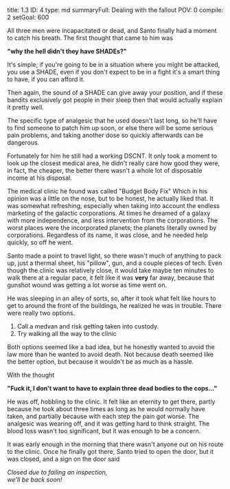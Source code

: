 title:          1.3
ID:             4
type:           md
summaryFull:    Dealing with the fallout
POV:            0
compile:        2
setGoal:        600


All three men were incapacitated or dead, and Santo finally had a moment to catch his breath. The first thought that came to him was 

**"why the hell didn't they have SHADEs?"**

It's simple, if you're going to be in a situation where you might be attacked, you use a SHADE, even if you don't expect to be in a fight it's a smart thing to have, if you can afford it.

Then again, the sound of a SHADE can give away your position, and if these bandits exclusively got people in their sleep then that would actually explain it pretty well.

The specific type of analgesic that he used doesn't last long, so he'll have to find someone to patch him up soon, or else there will be some serious pain problems, and taking another dose so quickly afterwards can be dangerous.

Fortunately for him he still had a working DSCNT. It only took a moment to look up the closest medical area, he didn't really care how good they were, in fact, the cheaper, the better there wasn't a whole lot of disposable income at his disposal. 

The medical clinic he found was called "Budget Body Fix" Which in his opinion was a little on the nose, but to be honest, he actually liked that. It was somewhat refreshing, especially when taking into account the endless marketing of the galactic corporations. At times he dreamed of a galaxy with more independence, and less intervention from the corporations. The worst places were the incorporated planets; the planets literally owned by corporations. Regardless of its name, it was close, and he needed help quickly, so off he went.

Santo made a point to travel light, so there wasn't much of anything to pack up, just a thermal sheet, his "pillow", gun, and a couple pieces of tech. Even though the clinic was relatively close, it would take maybe ten minutes to walk there at a regular pace, it felt like it was **very** far away, because that gunshot wound was getting a lot worse as time went on. 

He was sleeping in an alley of sorts, so, after it took what felt like hours to get to around the front of the buildings, he realized he was in trouble. There were really two options.

1. Call a medvan and risk getting taken into custody.
2. Try walking all the way to the clinic

Both options seemed like a bad idea, but he honestly wanted to avoid the law more than he wanted to avoid death. Not because death seemed like the better option, but because it wouldn't be as much as a hassle.

With the thought

**"Fuck it, I don't want to have to explain three dead bodies to the cops..."**

He was off, hobbling to the clinic. It felt like an eternity to get there, partly because he took about three times as long as he would normally have taken, and partially because with each step the pain got worse. The analgesic was wearing off, and it was getting hard to think straight. The blood loss wasn't too significant, but it was enough to be a concern.

It was early enough in the morning that there wasn't anyone out on his route to the clinic. Once he finally got there, Santo tried to open the door, but it was closed, and a sign on the door said

_Closed due to failing an inspection, \
we'll be back soon!_